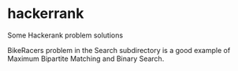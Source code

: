 hackerrank
==========

Some Hackerank problem solutions

BikeRacers problem in the Search subdirectory is a good example of Maximum Bipartite Matching and Binary Search.
